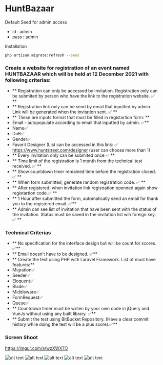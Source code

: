 # HuntBazaar


Default Seed for admin access
- id : admin
- pass : admin

Installation
```bash
php artisan migrate:refresh --seed
```

### Create a website for registration of an event named HUNTBAZAAR which will be held at 12 December 2021 with following criterias:

- ** Registration can only be accessed by invitation. Registration only can be submited by person who have the link to the registration website. ✅ **
- ** Registration link only can be send by email that inputted by admin. Link will be generated when the invitation sent. ✅ **
- ** These are inputs format that must be filled in registartion form: **
- Email - autopopulate according to email that inputted by admin. ✅**
- Name✅
- DoB✅
- Gender✅
- Favorit Designer (List can be accessed in this link: ✅  https://www.huntstreet.com/designer (user can choose more than 1) 
- ** Every invitation only can be submited once ✅ **
- ** Time limit of the registration is 1 month from the technical test received. ✅ **
- ** Show countdown timer remained time before the registration closed. ✅ **
- ** When form submitted, generate random registration code. ✅ **
- ** After registered, when invitation link registration openned again show registartion code.✅ **
- ** 1 Hour after submitted the form, automatically send an email for thank you to the registered email. ✅** 
- ** Admin can see list of invitation that have been sent with the status of the invitation. Status must be saved in the invitation list wih foreign key. ✅ **

### Technical Criterias

- ** No specification for the interface design but will be count for scores. ✅**
- ** Email doesn't have to be designed. ✅**
- ** Create the test using PHP with Laravel Framework. List of must have features:**
- Migration✅
- Seeder✅
- Eloquent✅
- Blade✅
- Middleware✅
- FormRequest✅
- Queue✅
- ** Countdown timer must be writen by your own code in jQuery and VueJs without using any built library. ✅**
- ** Submit the test using BitBucket Repository. (Have a clear commit history while doing the test will be a plus score).✅**

### Screen Shoot
https://imgur.com/a/wzXWX7O

![alt text](https://i.imgur.com/XUvcx1e.jpg)
![alt text](https://i.imgur.com/2v7X1Cq.jpg)
![alt text](https://i.imgur.com/E6kE3w7.jpg)
![alt text](https://i.imgur.com/7hXckQ0.jpg)
![alt text](https://i.imgur.com/H6cRaw2.jpg)
